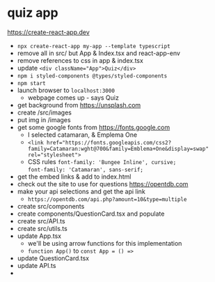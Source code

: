 # quiz app  

https://create-react-app.dev  
  * `npx create-react-app my-app --template typescript`  
  * remove all in src/ but App & Index.tsx and react-app-env  
  * remove references to css in app & index.tsx  
  * update `<div className="App">Quiz</div>`  
  * `npm i styled-components @types/styled-components`  
  * `npm start`  
  * launch browser to `localhost:3000`  
    * webpage comes up - says Quiz  
  * get background from https://unsplash.com  
  * create /src/images  
  * put img in /images  
  * get some google fonts from https://fonts.google.com  
    * I selected catamaran, & Emplema One  
    * `<link href="https://fonts.googleapis.com/css2?family=Catamaran:wght@700&family=Emblema+One&display=swap" rel="stylesheet">`  
    * CSS rules `font-family: 'Bungee Inline', cursive;`  
                `font-family: 'Catamaran', sans-serif;`  
  * get the embed links & add to index.html  
  * check out the site to use for questions https://opentdb.com  
  * make your api selections and get the api link  
    * `https://opentdb.com/api.php?amount=10&type=multiple`  
  * create src/components  
  * create components/QuestionCard.tsx and populate  
  * create src/API.ts  
  * create src/utils.ts  
  * update App.tsx
    * we'll be using arrow functions for this implementation  
    * `function App()` to `const App = () =>`  
  * update QuestionCard.tsx
  * update API.ts
  * 
